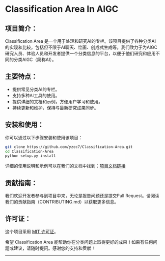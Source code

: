 # Classification Area In AIGC

## 项目简介：

Classification Area 是一个用于处理和研究AI的专栏。该项目提供了各种分类AI的实现和比较，包括但不限于AI聊天、绘画、创成式生成等。我们致力于为AIGC研究人员、体验人员和开发者提供一个分类信息的平台，以便于他们研究和应用不同的分类AIGC（简称AI）。

## 主要特点：

- 提供常见分类AI的专栏。
- 支持多种AI工具的使用。
- 提供详细的文档和示例，方便用户学习和使用。
- 持续更新和维护，保持与最新研究成果同步。

## 安装和使用：

你可以通过以下步骤安装和使用该项目：

```bash
git clone https://github.com/yzec7/Classification-Area.git
cd Classification-Area
python setup.py install
```

详细的使用说明和示例可以在我们的文档中找到：[项目文档链接](https://github.com/yzec7/Classification-Area/wiki)

## 贡献指南：

我们欢迎开发者参与到项目中来，无论是报告问题还是提交Pull Request。请阅读我们的贡献指南（CONTRIBUTING.md）以获取更多信息。

## 许可证：

这个项目采用 [MIT 许可证](LICENSE)。

希望 Classification Area 能帮助你在分类问题上取得更好的成果！如果有任何问题或建议，请随时提问。感谢您的支持和贡献！

---
